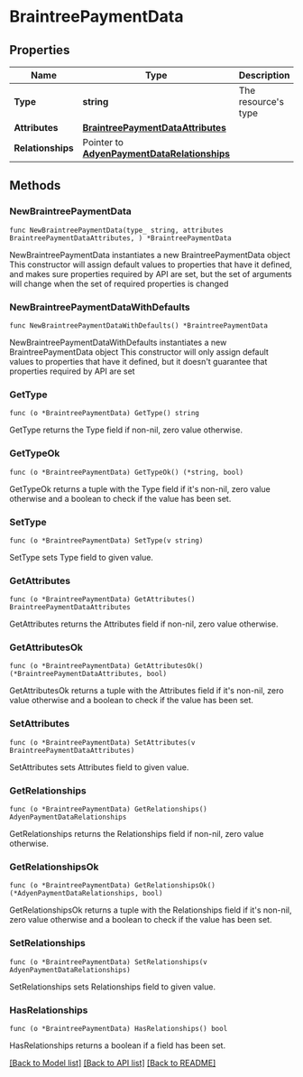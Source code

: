 # BraintreePaymentData

## Properties

Name | Type | Description | Notes
------------ | ------------- | ------------- | -------------
**Type** | **string** | The resource&#39;s type | 
**Attributes** | [**BraintreePaymentDataAttributes**](BraintreePaymentDataAttributes.md) |  | 
**Relationships** | Pointer to [**AdyenPaymentDataRelationships**](AdyenPaymentDataRelationships.md) |  | [optional] 

## Methods

### NewBraintreePaymentData

`func NewBraintreePaymentData(type_ string, attributes BraintreePaymentDataAttributes, ) *BraintreePaymentData`

NewBraintreePaymentData instantiates a new BraintreePaymentData object
This constructor will assign default values to properties that have it defined,
and makes sure properties required by API are set, but the set of arguments
will change when the set of required properties is changed

### NewBraintreePaymentDataWithDefaults

`func NewBraintreePaymentDataWithDefaults() *BraintreePaymentData`

NewBraintreePaymentDataWithDefaults instantiates a new BraintreePaymentData object
This constructor will only assign default values to properties that have it defined,
but it doesn't guarantee that properties required by API are set

### GetType

`func (o *BraintreePaymentData) GetType() string`

GetType returns the Type field if non-nil, zero value otherwise.

### GetTypeOk

`func (o *BraintreePaymentData) GetTypeOk() (*string, bool)`

GetTypeOk returns a tuple with the Type field if it's non-nil, zero value otherwise
and a boolean to check if the value has been set.

### SetType

`func (o *BraintreePaymentData) SetType(v string)`

SetType sets Type field to given value.


### GetAttributes

`func (o *BraintreePaymentData) GetAttributes() BraintreePaymentDataAttributes`

GetAttributes returns the Attributes field if non-nil, zero value otherwise.

### GetAttributesOk

`func (o *BraintreePaymentData) GetAttributesOk() (*BraintreePaymentDataAttributes, bool)`

GetAttributesOk returns a tuple with the Attributes field if it's non-nil, zero value otherwise
and a boolean to check if the value has been set.

### SetAttributes

`func (o *BraintreePaymentData) SetAttributes(v BraintreePaymentDataAttributes)`

SetAttributes sets Attributes field to given value.


### GetRelationships

`func (o *BraintreePaymentData) GetRelationships() AdyenPaymentDataRelationships`

GetRelationships returns the Relationships field if non-nil, zero value otherwise.

### GetRelationshipsOk

`func (o *BraintreePaymentData) GetRelationshipsOk() (*AdyenPaymentDataRelationships, bool)`

GetRelationshipsOk returns a tuple with the Relationships field if it's non-nil, zero value otherwise
and a boolean to check if the value has been set.

### SetRelationships

`func (o *BraintreePaymentData) SetRelationships(v AdyenPaymentDataRelationships)`

SetRelationships sets Relationships field to given value.

### HasRelationships

`func (o *BraintreePaymentData) HasRelationships() bool`

HasRelationships returns a boolean if a field has been set.


[[Back to Model list]](../README.md#documentation-for-models) [[Back to API list]](../README.md#documentation-for-api-endpoints) [[Back to README]](../README.md)


